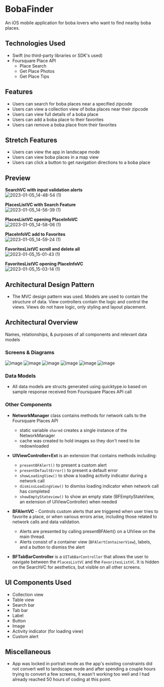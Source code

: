 # BobaFinder

An iOS mobile application for boba lovers who want to find nearby boba places.

## Technologies Used

- Swift (no third-party libraries or SDK's used)
- Foursquare Place API 
    - Place Search
    - Get Place Photos
    - Get Place Tips



## Features

- Users can search for boba places near a specified zipcode
- Users can view a collection view of boba places near their zipcode
- Users can view full details of a boba place
- Users can add a boba place to their favorites
- Users can remove a boba place from their favorites


## Stretch Features

- Users can view the app in landscape mode
- Users can view boba places in a map view
- Users can click a button to get navigation directions to a boba place


## Preview

**SearchVC with input validation alerts**\
![2023-01-05_14-48-54 (1)](https://user-images.githubusercontent.com/95596680/210895750-6820af18-09f0-4861-acd7-3a73db706516.gif)

**PlacesListVC with Search Feature**\
![2023-01-05_14-56-39 (1)](https://user-images.githubusercontent.com/95596680/210896102-336a0406-dcf6-4411-b7ac-1341025398f2.gif)


**PlacesListVC opening PlaceInfoVC**\
![2023-01-05_14-58-06 (1)](https://user-images.githubusercontent.com/95596680/210896264-7c413a6e-f208-43b5-bdcb-fac2eaa9973c.gif)

**PlaceInfoVC add to Favorites**\
![2023-01-05_14-59-24 (1)](https://user-images.githubusercontent.com/95596680/210896423-c749e668-3bc3-40e3-9abe-51315f2e1b56.gif)

**FavoritesListVC scroll and delete all**\
![2023-01-05_15-01-43 (1)](https://user-images.githubusercontent.com/95596680/210896672-4026c6e5-9def-4f5e-9abb-8c2f06ff119d.gif)

**FavoritesListVC opening PlaceInfoVC**\
![2023-01-05_15-03-14 (1)](https://user-images.githubusercontent.com/95596680/210896817-dddb1d95-27e6-468a-bc5d-63d619b751d9.gif)




## Architectural Design Pattern
- The MVC design pattern was used. Models are used to contain the structure of data. View controllers contain the logic and control the views. Views do not have logic, only styling and layout placement.



## Architectural Overview 
Names, relationships, & purposes of all components and relevant data models

### Screens & Diagrams
![image](https://user-images.githubusercontent.com/95596680/211235614-890bba45-13a0-49b4-9182-2f0ed9e54752.png)
![image](https://user-images.githubusercontent.com/95596680/211236119-751c72cf-66e6-42c4-ad24-967a50a2cfab.png)
![image](https://user-images.githubusercontent.com/95596680/211236251-692dfbbe-a457-4687-a80c-cb83678f8443.png)
![image](https://user-images.githubusercontent.com/95596680/211236274-bd23ce59-243c-473c-ad30-97b576521f19.png)
![image](https://user-images.githubusercontent.com/95596680/211236290-651cb783-910a-4187-acb4-1bbf172b83f0.png)
![image](https://user-images.githubusercontent.com/95596680/211235842-5b9182d2-7cb6-4e45-a3f0-94cd1cbb78b9.png)

            
### Data Models
- All data models are structs generated using quicktype.io based on sample response received from Foursquare Places API call
        
### Other Components
- **NetworkManager** class contains methods for network calls to the Foursquare Places API
    - static variable `shared` creates a single instance of the NetworkManager
    - cache was created to hold images so they don't need to be redownloaded

- **UIViewController+Ext** is an extension that contains methods including:
    - `presentBFAlert()` to present a custom alert
    - `presentDefaultError()` to present a default error
    - `showLoadingView()` to show a loading activity indicator during a network call
    - `dismissLoadingView()` to dismiss loading indicator when network call has completed
    - `showEmptyStateview()` to show an empty state (BFEmptyStateView, an extension of UIViewController) when needed

- **BFAlertVC** - Controls custom alerts that are triggered when user tries to favorite a place, or when various errors arise, including those related to network calls and data validation.
    - Alerts are presented by calling presentBFAlert() on a UIView on the main thread.
    - Alerts consist of a container view (`BFAlertContainerView`), labels, and a button to dismiss the alert

- **BFTabBarController** is a `UITabBarController` that allows the user to navigate between the `PlacesListVC` and the `FavoritesListVC`. It is hidden on the SearchVC for aesthetics, but visible on all other screens.



## UI Components Used

- Collection view
- Table view
- Search bar
- Tab bar
- Label
- Button
- Image
- Activity indicator (for loading view)
- Custom alert


## Miscellaneous
- App was locked in portrait mode as the app's existing constraints did not convert well to landscape mode and after spending a couple hours trying to convert a few screens, it wasn't working too well and I had already reached 50 hours of coding at this point.
